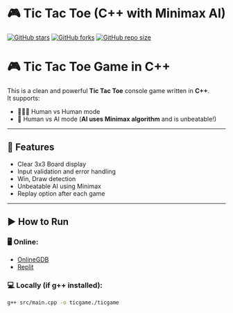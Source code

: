 # 🎮 Tic Tac Toe (C++ with Minimax AI)

[![GitHub stars](https://img.shields.io/github/stars/AALAM-PARVEJ/Tic_Tac_Toe?style=social)](https://github.com/AALAM-PARVEJ/Tic_Tac_Toe/stargazers)
[![GitHub forks](https://img.shields.io/github/forks/AALAM-PARVEJ/Tic_Tac_Toe?style=social)](https://github.com/AALAM-PARVEJ/Tic_Tac_Toe/network/members)
[![GitHub repo size](https://img.shields.io/github/repo-size/AALAM-PARVEJ/Tic_Tac_Toe)](https://github.com/AALAM-PARVEJ/Tic_Tac_Toe)
 
# 🎮 Tic Tac Toe Game in C++
 
This is a clean and powerful **Tic Tac Toe** console game written in **C++**.  
It supports:
- 👨‍👨‍👦 Human vs Human mode
- 🤖 Human vs AI mode (**AI uses Minimax algorithm** and is unbeatable!)
 
---
 
## 🧠 Features
- Clear 3x3 Board display
- Input validation and error handling
- Win, Draw detection
- Unbeatable AI using Minimax
- Replay option after each game
 
---
 
## ▶️ How to Run
 
### 🖥 Online:
- [OnlineGDB](https://www.onlinegdb.com/)
- [Replit](https://replit.com/)
 
### 💻 Locally (if g++ installed):
```bash
g++ src/main.cpp -o ticgame./ticgame

